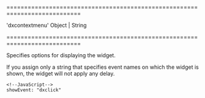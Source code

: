 ===========================================================================
<!--default-->'dxcontextmenu'<!--/default-->
<!--type-->Object | String<!--/type-->
===========================================================================

<!--shortDescription-->
Specifies options for displaying the widget.
<!--/shortDescription-->

<!--fullDescription-->
If you assign only a string that specifies event names on which the widget is shown, the widget will not apply any delay.

    <!--JavaScript-->
    showEvent: "dxclick"

<!--/fullDescription-->